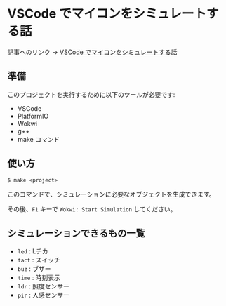 # VSCode でマイコンをシミュレートする話

記事へのリンク → [VSCode でマイコンをシミュレートする話](https://qiita.com/yuimyun_hykook/items/0c44fa03ecc88177e04e)

## 準備
このプロジェクトを実行するために以下のツールが必要です:
- VSCode
- PlatformIO
- Wokwi
- g++
- make コマンド

## 使い方
```
$ make <project>
```
このコマンドで、シミュレーションに必要なオブジェクトを生成できます。

その後、`F1` キーで `Wokwi: Start Simulation` してください。

## シミュレーションできるもの一覧
- `led` : Lチカ
- `tact` : スイッチ
- `buz` : ブザー
- `time` : 時刻表示
- `ldr` : 照度センサー
- `pir` : 人感センサー
